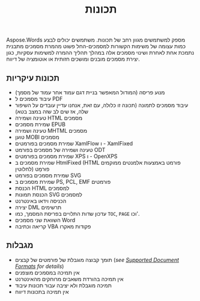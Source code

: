 ﻿---
title: תכונות
second_title: Aspose.Words עבור C++
articleTitle: תכונות נתמכות
linktitle: תכונות נתמכות
description: "Aspose.Words עבור C++ מספק למשתמשים מגוון רחב של תכונות, החל מהמרה ושינוי מסמכים ליצירת מסמכים מובנים ומושכים חזותית או אוטומציה של דיווח."
type: docs
weight: 40
url: /he/cpp/features/
timestamp: 2024-01-27-14-07-04
---

Aspose.Words מספק למשתמשים מגוון רחב של תכונות. משתמשים יכולים לבצע כמות עצומה של משימות הקשורות למסמכים-החל פשוט מהמרת מסמכים מתבנית נתמכת אחת לאחרת ושינוי מסמכים אלה במהלך תהליך ההמרה למשימות עסקיות, כגון יצירת מסמכים מובנים ומושכים חזותית או אוטומציה של דיווח.

## תכונות עיקריות

- מנוע פריסה (המודול המאפשר בניית דגם עמוד אחר עמוד של מסמך)
- עיבוד מסמכים ל PDF
- עיבוד מסמכים לתמונה (תכונה זו כלולה, עם זאת, אנחנו עדיין עובדים על השיפור שלה, אז שים לב שזה במצב בטא)
- טעינה ושמירה HTML מסמכים
- שמירת מסמכים EPUB
- טעינה ושמירה MHTML מסמכים
- טוען MOBI מסמכים
- שמירת מסמכים בפורמטים XamlFlow ו - XamlFixed
- טעינה ושמירה של מסמכים בפורמט ODT
- שמירת מסמכים בפורמטים XPS ו - OpenXPS
- שמירת מסמכים ב HtmlFixed (HTML פורמט באמצעות אלמנטים ממוקמים לחלוטין) פוּרמָט
- שמירת מסמכים בפורמט SVG
- שמירת מסמכים ב PS, PCL, EMF פורמטים
- הכנסת HTML למסמכים
- הכנסת תמונות SVG למסמכים
- הכניסה וידאו באינטרנט
- יצירה DML תרשימים
- עדכון שדות התלויים בפריסת המסמך, כמו `TOC`, `PAGE` וכו'.
- השוואת שני מסמכים Word
- קריאה וכתיבה VBA פקודות מאקרו

## מגבלות

- תומך קבוצה מוגבלת של פורמטים של קבצים (*see [Supported Document Formats](/words/cpp/supported-document-formats/) for details*)
- אין תמיכה במסמכים מוצפנים
- אין תמיכה בהורדת משאבים מרוחקים מהאינטרנט
- תמיכה מוגבלת ולא יציבה עבור תכונות עיבוד
- אין תמיכה בתכונות דיווח
